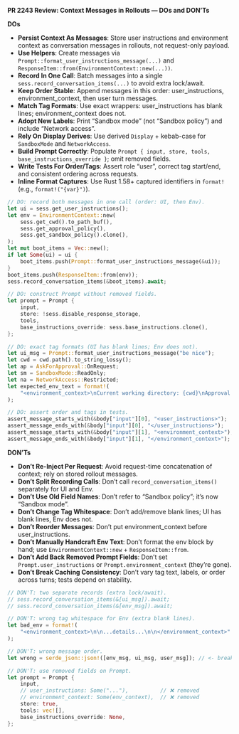 **PR 2243 Review: Context Messages in Rollouts — DOs and DON’Ts**

**DOs**
- **Persist Context As Messages**: Store user instructions and environment context as conversation messages in rollouts, not request-only payload.
- **Use Helpers**: Create messages via `Prompt::format_user_instructions_message(...)` and `ResponseItem::from(EnvironmentContext::new(...))`.
- **Record In One Call**: Batch messages into a single `sess.record_conversation_items(...)` to avoid extra lock/await.
- **Keep Order Stable**: Append messages in this order: user_instructions, environment_context, then user turn messages.
- **Match Tag Formats**: Use exact wrappers: user_instructions has blank lines; environment_context does not.
- **Adopt New Labels**: Print “Sandbox mode” (not “Sandbox policy”) and include “Network access”.
- **Rely On Display Derives**: Use derived `Display` + kebab-case for `SandboxMode` and `NetworkAccess`.
- **Build Prompt Correctly**: Populate `Prompt { input, store, tools, base_instructions_override }`; omit removed fields.
- **Write Tests For Order/Tags**: Assert role “user”, correct tag start/end, and consistent ordering across requests.
- **Inline Format Captures**: Use Rust 1.58+ captured identifiers in `format!` (e.g., `format!("{var}")`).

```rust
// DO: record both messages in one call (order: UI, then Env).
let ui = sess.get_user_instructions();
let env = EnvironmentContext::new(
    sess.get_cwd().to_path_buf(),
    sess.get_approval_policy(),
    sess.get_sandbox_policy().clone(),
);
let mut boot_items = Vec::new();
if let Some(ui) = ui {
    boot_items.push(Prompt::format_user_instructions_message(&ui));
}
boot_items.push(ResponseItem::from(env));
sess.record_conversation_items(&boot_items).await;

// DO: construct Prompt without removed fields.
let prompt = Prompt {
    input,
    store: !sess.disable_response_storage,
    tools,
    base_instructions_override: sess.base_instructions.clone(),
};

// DO: exact tag formats (UI has blank lines; Env does not).
let ui_msg = Prompt::format_user_instructions_message("be nice");
let cwd = cwd.path().to_string_lossy();
let ap = AskForApproval::OnRequest;
let sm = SandboxMode::ReadOnly;
let na = NetworkAccess::Restricted;
let expected_env_text = format!(
    "<environment_context>\nCurrent working directory: {cwd}\nApproval policy: {ap}\nSandbox mode: {sm}\nNetwork access: {na}\n</environment_context>"
);

// DO: assert order and tags in tests.
assert_message_starts_with(&body["input"][0], "<user_instructions>");
assert_message_ends_with(&body["input"][0], "</user_instructions>");
assert_message_starts_with(&body["input"][1], "<environment_context>");
assert_message_ends_with(&body["input"][1], "</environment_context>");
```

**DON’Ts**
- **Don’t Re-Inject Per Request**: Avoid request-time concatenation of context; rely on stored rollout messages.
- **Don’t Split Recording Calls**: Don’t call `record_conversation_items()` separately for UI and Env.
- **Don’t Use Old Field Names**: Don’t refer to “Sandbox policy”; it’s now “Sandbox mode”.
- **Don’t Change Tag Whitespace**: Don’t add/remove blank lines; UI has blank lines, Env does not.
- **Don’t Reorder Messages**: Don’t put environment_context before user_instructions.
- **Don’t Manually Handcraft Env Text**: Don’t format the env block by hand; use `EnvironmentContext::new` + `ResponseItem::from`.
- **Don’t Add Back Removed Prompt Fields**: Don’t set `Prompt.user_instructions` or `Prompt.environment_context` (they’re gone).
- **Don’t Break Caching Consistency**: Don’t vary tag text, labels, or order across turns; tests depend on stability.

```rust
// DON'T: two separate records (extra lock/await).
// sess.record_conversation_items(&[ui_msg]).await;
// sess.record_conversation_items(&[env_msg]).await;

// DON'T: wrong tag whitespace for Env (extra blank lines).
let bad_env = format!(
    "<environment_context>\n\n...details...\n\n</environment_context>"
);

// DON'T: wrong message order.
let wrong = serde_json::json!([env_msg, ui_msg, user_msg]); // <- breaks tests

// DON'T: use removed fields on Prompt.
let prompt = Prompt {
    input,
    // user_instructions: Some("..."),          // ❌ removed
    // environment_context: Some(env_context),  // ❌ removed
    store: true,
    tools: vec![],
    base_instructions_override: None,
};
```